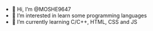 - 👋 Hi, I’m @MOSHE9647
- 👀 I’m interested in learn some programming languages
- 🌱 I’m currently learning C/C++, HTML, CSS and JS

<!---
MOSHE9647/MOSHE9647 is a ✨ special ✨ repository because its `README.md` (this file) appears on your GitHub profile.
You can click the Preview link to take a look at your changes.
--->
